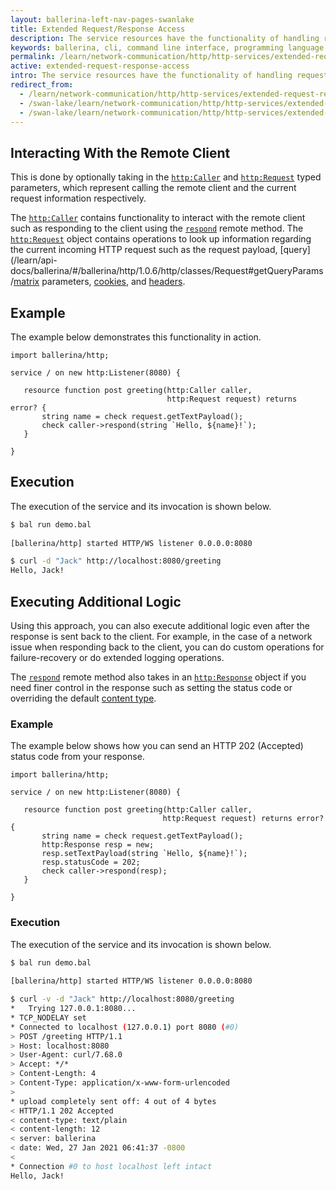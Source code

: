 ```yaml
---
layout: ballerina-left-nav-pages-swanlake
title: Extended Request/Response Access
description: The service resources have the functionality of handling request and response data manually  without binding them to resource parameters or the return value.  
keywords: ballerina, cli, command line interface, programming language
permalink: /learn/network-communication/http/http-services/extended-request-response-access/
active: extended-request-response-access
intro: The service resources have the functionality of handling request and response data manually  without binding them to resource parameters or the return value. 
redirect_from:
  - /learn/network-communication/http/http-services/extended-request-response-access
  - /swan-lake/learn/network-communication/http/http-services/extended-request-response-access/
  - /swan-lake/learn/network-communication/http/http-services/extended-request-response-access
---
```


## Interacting With the Remote Client

This is done by optionally taking in the [`http:Caller`](/learn/api-docs/ballerina/#/ballerina/http/1.0.6/http/clients/Caller) and [`http:Request`](/learn/api-docs/ballerina/#/ballerina/http/1.0.6/http/classes/Request) typed parameters, which represent calling the remote client and the current request information respectively. 

The [`http:Caller`](/learn/api-docs/ballerina/#/ballerina/http/1.0.6/http/clients/Caller) contains functionality to interact with the remote client such as responding to the client using the [`respond`](/learn/api-docs/ballerina/#/ballerina/http/1.0.6/http/clients/Caller#respond) remote method. The [`http:Request`](/learn/api-docs/ballerina/#/ballerina/http/1.0.6/http/classes/Request) object contains operations to look up information regarding the current incoming HTTP request such as the request payload, [query](/learn/api-docs/ballerina/#/ballerina/http/1.0.6/http/classes/Request#getQueryParams/[matrix](/learn/api-docs/ballerina/#/ballerina/http/1.0.6/http/classes/Request#getMatrixParams) parameters, [cookies](/learn/api-docs/ballerina/#/ballerina/http/1.0.6/http/classes/Request#getCookies), and [headers](/learn/api-docs/ballerina/#/ballerina/http/1.0.6/http/classes/Request#getHeaders).

## Example

The example below demonstrates this functionality in action. 

```ballerina
import ballerina/http;
 
service / on new http:Listener(8080) {
 
   resource function post greeting(http:Caller caller,
                                   http:Request request) returns error? {
       string name = check request.getTextPayload();
       check caller->respond(string `Hello, ${name}!`);
   }
 
}
```

## Execution

The execution of the service and its invocation is shown below.

```bash
$ bal run demo.bal
 
[ballerina/http] started HTTP/WS listener 0.0.0.0:8080

$ curl -d "Jack" http://localhost:8080/greeting
Hello, Jack!
```

## Executing Additional Logic

Using this approach, you can also execute additional logic even after the response is sent back to the client. For example, in the case of a network issue when responding back to the client, you can do custom operations for failure-recovery or do extended logging operations. 

The [`respond`](/learn/api-docs/ballerina/#/ballerina/http/1.0.6/http/clients/Caller#respond) remote method also takes in an [`http:Response`](/learn/api-docs/ballerina/#/ballerina/http/1.0.6/http/classes/Response) object if you need finer control in the response such as setting the status code or overriding the default [content type](/learn/api-docs/ballerina/#/ballerina/http/1.0.6/http/classes/Response#setContentType). 

### Example

The example below shows how you can send an HTTP 202 (Accepted) status code from your response.

```ballerina
import ballerina/http;
 
service / on new http:Listener(8080) {
 
   resource function post greeting(http:Caller caller,
                                  http:Request request) returns error? {
       string name = check request.getTextPayload();
       http:Response resp = new;
       resp.setTextPayload(string `Hello, ${name}!`);
       resp.statusCode = 202;
       check caller->respond(resp);
   }
 
}
```

### Execution

The execution of the service and its invocation is shown below.

```bash
$ bal run demo.bal
 
[ballerina/http] started HTTP/WS listener 0.0.0.0:8080

$ curl -v -d "Jack" http://localhost:8080/greeting
*   Trying 127.0.0.1:8080...
* TCP_NODELAY set
* Connected to localhost (127.0.0.1) port 8080 (#0)
> POST /greeting HTTP/1.1
> Host: localhost:8080
> User-Agent: curl/7.68.0
> Accept: */*
> Content-Length: 4
> Content-Type: application/x-www-form-urlencoded
>
* upload completely sent off: 4 out of 4 bytes
< HTTP/1.1 202 Accepted
< content-type: text/plain
< content-length: 12
< server: ballerina
< date: Wed, 27 Jan 2021 06:41:37 -0800
<
* Connection #0 to host localhost left intact
Hello, Jack!
```

